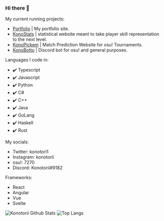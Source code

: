 ### Hi there 👋

My current running projects:
 - [Portfolio](https://konotorii.com) | My portfolio site.
 - [KonoStats](https://stats.konotorii.com) | statistical website meant to take player skill representation to the next level.
 - [KonoPickem](https://pickem.konotorii.com) | Match Prediction Website for osu! Tournaments.
 - [KonoBotto](https://discord.me/konobotto) | Discord bot for osu! and general purposes.
 
Languages I code in:
 - ✔️ Typescript
 - ✔️ Javascript
 - ✔️ Python
 - ✔️ C#
 - ✔️ C++
 - ✔️ Java
 - ✔️ GoLang
 - ✔️ Haskell
 - ✔️ Rust
 
My socials:
 - Twitter: konotori1
 - Instagram: konotorii
 - osu!: 7270
 - Discord: Konotorii#9182

Frameworks:
 - React
 - Angular
 - Vue
 - Svelte

<!--
**konotorii/konotorii** is a ✨ _special_ ✨ repository because its `README.md` (this file) appears on your GitHub profile.

Here are some ideas to get you started:

- 🔭 I’m currently working on ...
- 🌱 I’m currently learning ...
- 👯 I’m looking to collaborate on ...
- 🤔 I’m looking for help with ...
- 💬 Ask me about ...
- 📫 How to reach me: ...
- 😄 Pronouns: ...
- ⚡ Fun fact: ...
-->

![Konotorii Github Stats](https://konotorii-stats.vercel.app/api?username=konotorii&count_private=true&show_icons=true&theme=monokai)
![Top Langs](https://konotorii-stats.vercel.app/api/top-langs/?username=konotorii&count_private=true&show_icons=true&theme=monokai)
